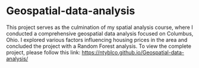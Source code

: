# Geospatial-data-analysis

This project serves as the culmination of my spatial analysis course, where I conducted a comprehensive geospatial data analysis focused on Columbus, Ohio. I explored various factors influencing housing prices in the area and concluded the project with a Random Forest analysis. To view the complete project, please follow this link: 
https://ntyblco.github.io/Geospatial-data-analysis/
